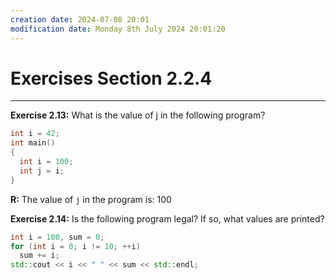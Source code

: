 ```yaml
---
creation date: 2024-07-08 20:01
modification date: Monday 8th July 2024 20:01:20
---
```

# Exercises Section 2.2.4

___


**Exercise 2.13:** What is the value of j in the following program?

```c++
int i = 42;
int main()
{
  int i = 100;
  int j = i;
}
```

**R:** The value of `j` in the program is: 100

**Exercise 2.14:** Is the following program legal? If so, what values are printed?

```c++
int i = 100, sum = 0;
for (int i = 0; i != 10; ++i)
  sum += i;
std::cout << i << " " << sum << std::endl;
```


